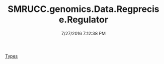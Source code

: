 ﻿---
title: SMRUCC.genomics.Data.Regprecise.Regulator
date: 7/27/2016 7:12:38 PM
---

[Types](T-SMRUCC.genomics.Data.Regprecise.Regulator.Types.html)

